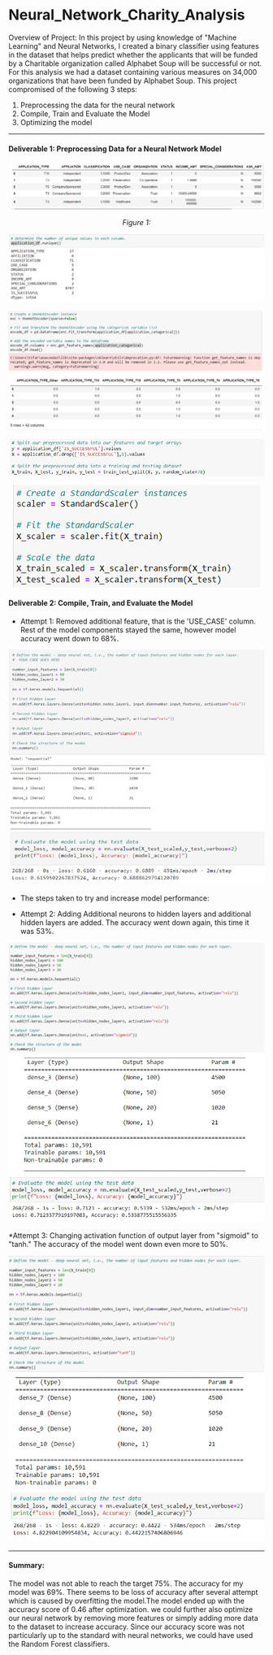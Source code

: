 # Neural_Network_Charity_Analysis

Overview of Project:
In this project by using knowledge of "Machine Learning" and Neural Networks, I created a binary classifier using features in the dataset that helps predict whether the applicants that will be funded by a Charitable organization called Alphabet Soup will be successful or not. For this analysis we had a dataset containing various measures on 34,000 organizations that have been funded by Alphabet Soup. This project compromised of the following 3 steps:

1. Preprocessing the data for the neural network
2. Compile, Train and Evaluate the Model
3. Optimizing the model
---

#### Deliverable 1: Preprocessing Data for a Neural Network Model

<p align="center">  
 <img src="https://github.com/Tifarahani/Neural_Network_Charity_Analysis/blob/main/Resources/Img/Drop_Ein%2CName.1.1.png" title="hover text">
</p>
<p align="center">  
<i>Figure 1: </i>
</p>

<p align="center">  
 <img src="https://github.com/Tifarahani/Neural_Network_Charity_Analysis/blob/main/Resources/Img/Unique_1.2.png" >
</p>

<p align="center">  
<img src= "https://github.com/Tifarahani/Neural_Network_Charity_Analysis/blob/main/Resources/Img/Hot_encoder_1.3.png" >
</p>
       
<p align="center">  
<img src= "https://github.com/Tifarahani/Neural_Network_Charity_Analysis/blob/main/Resources/Img/Split_1.4.png">
</p>              
      
<p align="center">  
<img src= "https://github.com/Tifarahani/Neural_Network_Charity_Analysis/blob/main/Resources/Img/Fit_Scale_1.5.png" >
</p>
                 

#### Deliverable 2: Compile, Train, and Evaluate the Model
* Attempt 1: Removed additional feature, that is the 'USE_CASE' column. Rest of the model components stayed the same, however model accuracy went down to 68%.

<img src="https://github.com/Tifarahani/Neural_Network_Charity_Analysis/blob/main/Resources/Img/Attempt1.1.png">                                                        <img src="https://github.com/Tifarahani/Neural_Network_Charity_Analysis/blob/main/Resources/Img/Attempt1.2.png"> 


* The steps taken to try and increase model performance:

* Attempt 2: Adding Additional neurons to hidden layers and additional hidden layers are added. The accuracy went down again, this time it was 53%.    
                                             
<img src="https://github.com/Tifarahani/Neural_Network_Charity_Analysis/blob/main/Resources/Img/Attempt%202.png">   
<img src="https://github.com/Tifarahani/Neural_Network_Charity_Analysis/blob/main/Resources/Img/Attempt%202.2.png ">     
<img src="https://github.com/Tifarahani/Neural_Network_Charity_Analysis/blob/main/Resources/Img/Evaluate.Attempt%202.png">        
     
 *Attempt 3: Changing activation function of output layer from "sigmoid" to "tanh." The accuracy of the model went down even more to 50%.
     
 <img src="https://github.com/Tifarahani/Neural_Network_Charity_Analysis/blob/main/Resources/Img/Attampt%203.png"> 
 
 <img src="https://github.com/Tifarahani/Neural_Network_Charity_Analysis/blob/main/Resources/Img/Attampt%203.2.png">                                                                             
 <img src="https://github.com/Tifarahani/Neural_Network_Charity_Analysis/blob/main/Resources/Img/Attampt%203.3.evaluate.png">
 
---



#### Summary:
The model was not able to reach the target 75%. The accuracy for my model was 69%. There seems to be loss of accuracy after several attempt which is caused by overfitting the model.The model ended up with the accuracy score of 0.46 after optimization.
we could further also optimize our neural network by removing more features or simply adding more data to the dataset to increase accuracy. Since our accuracy score was not particularly up to the standard with neural networks, we could have used the Random Forest classifiers. 


